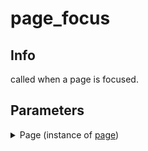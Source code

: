 # page\_focus

## Info

called when a page is focused.

## Parameters

<details>

<summary>Page (instance of <a data-mention href="../api/classes/page/">page</a>)</summary>

the page that was focused

</details>

